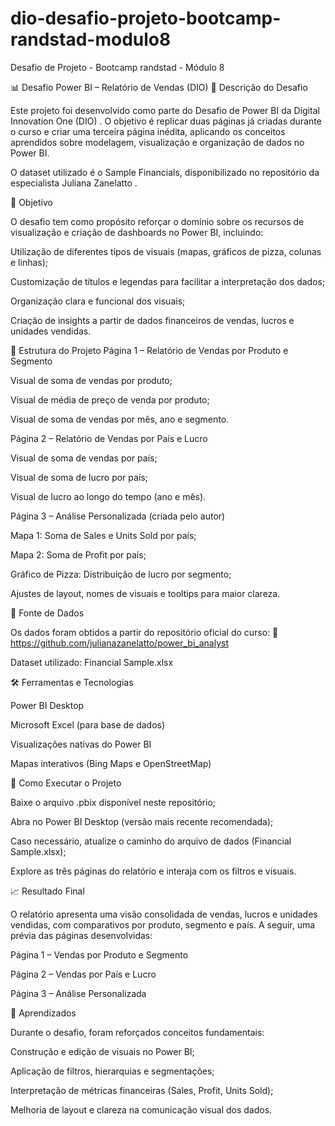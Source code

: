 # dio-desafio-projeto-bootcamp-randstad-modulo8
Desafio de Projeto - Bootcamp randstad - Módulo 8

📊 Desafio Power BI – Relatório de Vendas (DIO)
🧠 Descrição do Desafio

Este projeto foi desenvolvido como parte do Desafio de Power BI da Digital Innovation One (DIO)
.
O objetivo é replicar duas páginas já criadas durante o curso e criar uma terceira página inédita, aplicando os conceitos aprendidos sobre modelagem, visualização e organização de dados no Power BI.

O dataset utilizado é o Sample Financials, disponibilizado no repositório da especialista Juliana Zanelatto
.

🎯 Objetivo

O desafio tem como propósito reforçar o domínio sobre os recursos de visualização e criação de dashboards no Power BI, incluindo:

Utilização de diferentes tipos de visuais (mapas, gráficos de pizza, colunas e linhas);

Customização de títulos e legendas para facilitar a interpretação dos dados;

Organização clara e funcional dos visuais;

Criação de insights a partir de dados financeiros de vendas, lucros e unidades vendidas.

🧩 Estrutura do Projeto
Página 1 – Relatório de Vendas por Produto e Segmento

Visual de soma de vendas por produto;

Visual de média de preço de venda por produto;

Visual de soma de vendas por mês, ano e segmento.

Página 2 – Relatório de Vendas por País e Lucro

Visual de soma de vendas por país;

Visual de soma de lucro por país;

Visual de lucro ao longo do tempo (ano e mês).

Página 3 – Análise Personalizada (criada pelo autor)

Mapa 1: Soma de Sales e Units Sold por país;

Mapa 2: Soma de Profit por país;

Gráfico de Pizza: Distribuição de lucro por segmento;

Ajustes de layout, nomes de visuais e tooltips para maior clareza.

💾 Fonte de Dados

Os dados foram obtidos a partir do repositório oficial do curso:
🔗 https://github.com/julianazanelatto/power_bi_analyst

Dataset utilizado: Financial Sample.xlsx

🛠️ Ferramentas e Tecnologias

Power BI Desktop

Microsoft Excel (para base de dados)

Visualizações nativas do Power BI

Mapas interativos (Bing Maps e OpenStreetMap)

🚀 Como Executar o Projeto

Baixe o arquivo .pbix disponível neste repositório;

Abra no Power BI Desktop (versão mais recente recomendada);

Caso necessário, atualize o caminho do arquivo de dados (Financial Sample.xlsx);

Explore as três páginas do relatório e interaja com os filtros e visuais.

📈 Resultado Final

O relatório apresenta uma visão consolidada de vendas, lucros e unidades vendidas, com comparativos por produto, segmento e país.
A seguir, uma prévia das páginas desenvolvidas:

Página 1 – Vendas por Produto e Segmento

Página 2 – Vendas por País e Lucro

Página 3 – Análise Personalizada

🧠 Aprendizados

Durante o desafio, foram reforçados conceitos fundamentais:

Construção e edição de visuais no Power BI;

Aplicação de filtros, hierarquias e segmentações;

Interpretação de métricas financeiras (Sales, Profit, Units Sold);

Melhoria de layout e clareza na comunicação visual dos dados.
